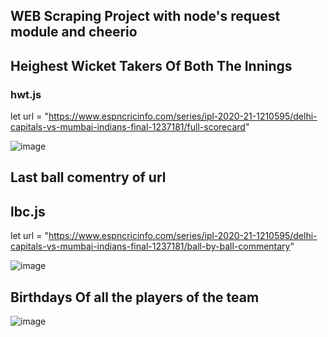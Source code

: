 ## WEB Scraping Project with node's request module and cheerio

## Heighest Wicket Takers Of Both The Innings
### hwt.js
let url = "https://www.espncricinfo.com/series/ipl-2020-21-1210595/delhi-capitals-vs-mumbai-indians-final-1237181/full-scorecard"

![image](https://user-images.githubusercontent.com/42701850/111027718-fbe2ef80-8417-11eb-9e23-2a2a5571b4df.png)


## Last ball comentry of url 
## lbc.js
let url = "https://www.espncricinfo.com/series/ipl-2020-21-1210595/delhi-capitals-vs-mumbai-indians-final-1237181/ball-by-ball-commentary"

![image](https://user-images.githubusercontent.com/42701850/111027724-0a310b80-8418-11eb-9390-4b0a80eb854e.png)

## Birthdays Of all the players of the team

![image](https://user-images.githubusercontent.com/42701850/111746476-19023d00-88b4-11eb-9234-50cdd5ffddf7.png)
